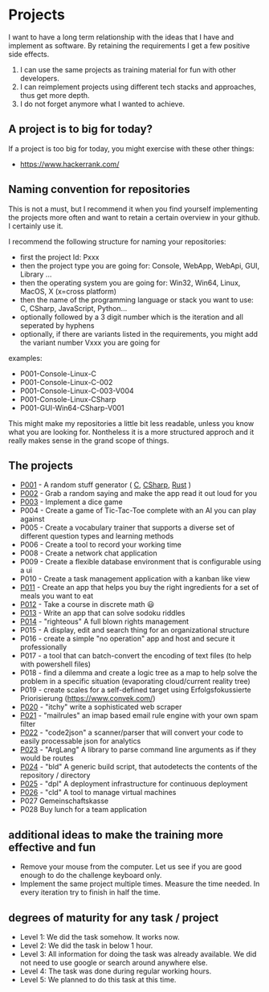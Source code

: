 # Projects

I want to have a long term relationship with the ideas that I have and implement as software.
By retaining the requirements I get a few positive side effects. 
1) I can use the same projects as training material for fun with other developers.
2) I can reimplement projects using different tech stacks and approaches, thus get more depth.
3) I do not forget anymore what I wanted to achieve.

## A project is to big for today?

If a project is too big for today, you might exercise with these other things:

- https://www.hackerrank.com/ 

## Naming convention for repositories

This is not a must, but I recommend it when you find yourself implementing the projects more often and want to retain a certain overview in your github. I certainly use it.

I recommend the following structure for naming your repositories:
 - first the project Id: Pxxx
 - then the project type you are going for: Console, WebApp, WebApi, GUI, Library ...
 - then the operating system you are going for: Win32, Win64, Linux, MacOS, X (x=cross platform)
 - then the name of the programming language or stack you want to use: C, CSharp, JavaScript, Python...
 - optionally followed by a 3 digit number which is the iteration
and all seperated by hyphens
 - optionally, if there are variants listed in the requirements, you might add the variant number Vxxx you are going for

examples: 
- P001-Console-Linux-C
- P001-Console-Linux-C-002
- P001-Console-Linux-C-003-V004
- P001-Console-Linux-CSharp
- P001-GUI-Win64-CSharp-V001

This might make my repositories a little bit less readable, unless you know what you are looking for. Nontheless it is a more structured approch and it really makes sense in the grand scope of things.

## The projects

- [P001](P001/README.md) - A random stuff generator ( [C](https://github.com/stho32/P001-Console-Linux-C), [CSharp](https://github.com/stho32/P001-Console-Linux-CSharp),  [Rust](https://github.com/stho32/P001-Console-Linux-Rust) )
- [P002](P002/README.md) - Grab a random saying and make the app read it out loud for you
- [P003](P003/README.md) - Implement a dice game
- P004 - Create a game of Tic-Tac-Toe complete with an AI you can play against
- P005 - Create a vocabulary trainer that supports a diverse set of different question types and learning methods
- P006 - Create a tool to record your working time
- P008 - Create a network chat application
- P009 - Create a flexible database environment that is configurable using a ui
- P010 - Create a task management application with a kanban like view
- [P011](P011/README.md) - Create an app that helps you buy the right ingredients for a set of meals you want to eat
- [P012](https://www.youtube.com/watch?v=rdXw7Ps9vxc&list=PLHXZ9OQGMqxersk8fUxiUMSIx0DBqsKZS&index=1) - Take a course in discrete math 😃
- [P013](P013/README.md) - Write an app that can solve sodoku riddles
- [P014](P014/README.md) - "righteous" A full blown rights management 
- P015 - A display, edit and search thing for an organizational structure
- P016 - create a simple "no operation" app and host and secure it professionally
- P017 - a tool that can batch-convert the encoding of text files (to help with powershell files)
- P018 - find a dilemma and create a logic tree as a map to help solve the problem in a specific situation (evaporating cloud/current reality tree)
- P019 - create scales for a self-defined target using Erfolgsfokussierte Priorisierung (https://www.convek.com/)
- [P020](P020/README.md) - "itchy" write a sophisticated web scraper
- [P021](P021/README.md) - "mailrules" an imap based email rule engine with your own spam filter
- [P022](P022/README.md) - "code2json" a scanner/parser that will convert your code to easily processable json for analytics
- [P023](P023/README.md) - "ArgLang" A library to parse command line arguments as if they would be routes
- [P024](P024/README.md) - "bld" A generic build script, that autodetects the contents of the repository / directory
- [P025](P025/README.md) - "dpl" A deployment infrastructure for continuous deployment
- [P026](P026/README.md) - "cld" A tool to manage virtual machines
- P027 Gemeinschaftskasse
- P028 Buy lunch for a team application


## additional ideas to make the training more effective and fun

- Remove your mouse from the computer. Let us see if you are good enough to do the challenge keyboard only.
- Implement the same project multiple times. Measure the time needed. In every iteration try to finish in half the time.

## degrees of maturity for any task / project

- Level 1: We did the task somehow. It works now. 
- Level 2: We did the task in below 1 hour.
- Level 3: All information for doing the task was already available. We did not need to use google or search around anywhere else.
- Level 4: The task was done during regular working hours.
- Level 5: We planned to do this task at this time.



